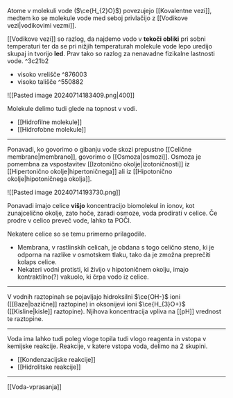 Atome v molekuli vode ($\ce{H_{2}O}$) povezujejo [[Kovalentne vezi]], medtem ko se molekule vode med seboj privlačijo z [[Vodikove vezi|vodikovimi vezmi]].

[[Vodikove vezi]] so razlog, da najdemo vodo v **tekoči obliki** pri sobni temperaturi ter da se pri nižjih temperaturah molekule vode lepo uredijo skupaj in tvorijo **led**. Prav tako so razlog za nenavadne fizikalne lastnosti vode. ^3c21b2
- visoko vrelišče ^876003
- visoko tališče ^550882

![[Pasted image 20240714183409.png|400]]

Molekule delimo tudi glede na topnost v vodi.
- [[Hidrofilne molekule]]
- [[Hidrofobne molekule]]

---

Ponavadi, ko govorimo o gibanju vode skozi prepustno [[Celične membrane|membrano]], govorimo o [[Osmoza|osmozi]]. Osmoza je pomembna za vspostavitev [[Izotonično okolje|izotoničnosti]] iz [[Hipertonično okolje|hipertoničnega]] ali iz [[Hipotonično okolje|hipotoničnega okolja]].

![[Pasted image 20240714193730.png]]

Ponavadi imajo celice **višjo** koncentracijo biomolekul in ionov, kot zunajcelično okolje, zato hoče, zaradi osmoze, voda prodirati v celice. Če prodre v celico preveč vode, lahko ta POČI.

Nekatere celice so se temu primerno prilagodile.
- Membrana, v rastlinskih celicah, je obdana s togo celično steno, ki je odporna na razlike v osmotskem tlaku, tako da je zmožna preprečiti kolaps celice.
- Nekateri vodni protisti, ki živijo v hipotoničnem okolju, imajo kontraktilno(?) vakuolo, ki črpa vodo iz celice.

---

V vodnih raztopinah se pojavljajo hidroksilni $\ce{OH-}$ ioni ([[Baze|bazične]] raztopine) in oksonijevi ioni $\ce{H_{3}O+}$ ([[Kisline|kisle]] raztopine). Njihova koncentracija vpliva na [[pH]] vrednost te raztopine.

---

Voda ima lahko tudi poleg vloge topila tudi vlogo reagenta in vstopa v kemijske reakcije. Reakcije, v katere vstopa voda, delimo na 2 skupini.
- [[Kondenzacijske reakcije]]
- [[Hidrolitske reakcije]]

---

[[Voda-vprasanja]]